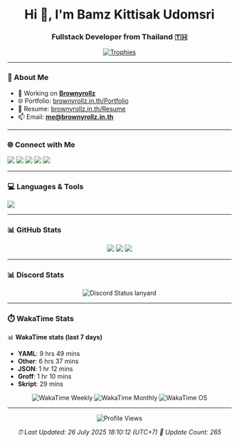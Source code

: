 <h1 align="center">Hi 👋, I'm Bamz Kittisak Udomsri</h1>
<h3 align="center">Fullstack Developer from Thailand 🇹🇭</h3>

<p align="center">
  <a href="https://github.com/ryo-ma/github-profile-trophy">
    <img src="https://github-profile-trophy.vercel.app/?username=brownyroll" alt="Trophies" />
  </a>
</p>

---

### 🔧 About Me

- 🔭 Working on [**Brownyrollz**](https://github.com/Brownyrollz)
- 🌐 Portfolio: [brownyrollz.in.th/Portfolio](https://Brownyrollz.in.th/Portfolio)
- 📄 Resume: [brownyrollz.in.th/Resume](https://Brownyrollz.in.th/Resume)
- 📫 Email: **me@brownyrollz.in.th**

---

### 🌐 Connect with Me

<p align="left">
  <a href="https://codepen.io/brownyroll" target="_blank"><img src="https://img.shields.io/badge/CodePen-000?style=for-the-badge&logo=codepen&logoColor=white" /></a>
  <a href="https://fb.com/brownyroll.bbamz" target="_blank"><img src="https://img.shields.io/badge/Facebook-1877F2?style=for-the-badge&logo=facebook&logoColor=white" /></a>
  <a href="https://instagram.com/brownyroll.darkalich" target="_blank"><img src="https://img.shields.io/badge/Instagram-E4405F?style=for-the-badge&logo=instagram&logoColor=white" /></a>
  <a href="https://www.youtube.com/c/brownyrollz" target="_blank"><img src="https://img.shields.io/badge/YouTube-FF0000?style=for-the-badge&logo=youtube&logoColor=white" /></a>
  <a href="https://discord.gg/yyJRFxTXGU" target="_blank"><img src="https://img.shields.io/badge/Discord-5865F2?style=for-the-badge&logo=discord&logoColor=white" /></a>
</p>

---

### 💻 Languages & Tools

<p align="left">
  <img src="https://skillicons.dev/icons?i=html,css,js,ts,react,nextjs,nodejs,vue,php,laravel,dotnet,django,tailwind,bootstrap,express,arduino,mysql,sqlite,mongodb,mariadb,mssql,nginx,docker,git,linux,figma,postman" />
</p>

---

### 📊 GitHub Stats

<p align="center">
  <img src="https://github-readme-stats.vercel.app/api?username=brownyroll&show_icons=true" />
  <img src="https://github-readme-stats.vercel.app/api/top-langs/?username=brownyroll&layout=compact" />
  <img src="https://github-readme-streak-stats.herokuapp.com/?user=brownyroll" />
</p>

---

### 📊 Discord Stats

<p align="center">
     <img alt='Discord Status lanyard' src='https://lanyard.cnrad.dev/api/280676963885121536' />
</p>

---

### ⏱️ WakaTime Stats

<p align="center">
    <!-- WakaTime stats section -->
    <!--START_SECTION:waka-->

📊 **WakaTime stats (last 7 days)**

- **YAML**: 9 hrs 49 mins
- **Other**: 6 hrs 37 mins
- **JSON**: 1 hr 12 mins
- **Groff**: 1 hr 10 mins
- **Skript**: 29 mins
<!--END_SECTION:waka-->
</p>

<p align="center">
  <img src="https://wakatime.com/share/@896383b6-c21d-4862-8145-207435563b89/5d1d6236-fa4f-47c8-af3f-b3d4b786ba2f.svg" alt="WakaTime Weekly" />
  <img src="https://wakatime.com/share/@896383b6-c21d-4862-8145-207435563b89/6701309f-96d9-453b-8697-36650d8211d0.svg" alt="WakaTime Monthly" />
  <img src="https://wakatime.com/share/@896383b6-c21d-4862-8145-207435563b89/65e99be1-9eff-40df-8d95-ff978abc714a.svg" alt="WakaTime OS"/>
</p>

---

<p align="center">
  <img src="https://komarev.com/ghpvc/?username=brownyroll&label=Profile%20views&color=0e75b6&style=flat" alt="Profile Views" />
</p>

<p align="center"> 
    <i>
        ⏰ Last Updated: <!--LAST_UPDATED-->26 July 2025 18:10:12 (UTC+7)<!--END_LAST_UPDATED-->
        🔄️ Update Count: <!--UPDATE_COUNT-->265<!--END_UPDATE_COUNT-->
    </i>
</p>
